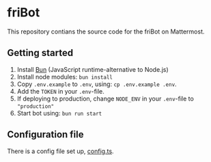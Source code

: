 # friBot

This repository contians the source code for the friBot on Mattermost.

## Getting started

1. Install [Bun](https://bun.sh/) (JavaScript runtime-alternative to Node.js)
1. Install node modules: `bun install`
1. Copy `.env.example` to `.env`, using: `cp .env.example .env`.
1. Add the `TOKEN` in your `.env`-file.
1. If deploying to production, change `NODE_ENV` in your `.env`-file to `"production"`
1. Start bot using: `bun run start`

## Configuration file

There is a config file set up, [config.ts](./config.ts).
